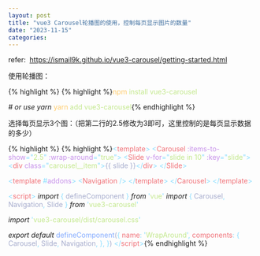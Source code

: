 ```yaml
---
layout: post
title: "vue3 Carousel轮播图的使用，控制每页显示图片的数量"
date: "2023-11-15"
categories: 
---
```

<p>refer:&nbsp; <a href="https://ismail9k.github.io/vue3-carousel/getting-started.html">https://ismail9k.github.io/vue3-carousel/getting-started.html</a></p>

<p>使用轮播图：</p>

{% highlight %}
{% highlight %}<span style="color:#ffcb6b">npm</span><span style="color:#a6accd"> </span><span style="color:#c3e88d">install</span><span style="color:#a6accd"> </span><span style="color:#c3e88d">vue3-carousel</span>

<em># or use yarn</em>
<span style="color:#ffcb6b">yarn</span><span style="color:#a6accd"> </span><span style="color:#c3e88d">add</span><span style="color:#a6accd"> </span><span style="color:#c3e88d">vue3-carousel</span>{% endhighlight %}

<p>选择每页显示3个图：（把第二行的2.5修改为3即可，这里控制的是每页显示数据的多少）</p>

{% highlight %}
{% highlight %}<span style="color:#89ddff">&lt;</span><span style="color:#f07178">template</span><span style="color:#89ddff">&gt;</span>
<span style="color:#a6accd">  </span><span style="color:#89ddff">&lt;</span><span style="color:#f07178">Carousel</span><span style="color:#89ddff"> </span><span style="color:#c792ea">:items-to-show</span><span style="color:#89ddff">=</span><span style="color:#89ddff">&quot;</span><span style="color:#c3e88d">2.5</span><span style="color:#89ddff">&quot;</span><span style="color:#89ddff"> </span><span style="color:#c792ea">:wrap-around</span><span style="color:#89ddff">=</span><span style="color:#89ddff">&quot;</span><span style="color:#c3e88d">true</span><span style="color:#89ddff">&quot;</span><span style="color:#89ddff">&gt;</span>
<span style="color:#a6accd">    </span><span style="color:#89ddff">&lt;</span><span style="color:#f07178">Slide</span><span style="color:#89ddff"> </span><span style="color:#c792ea">v-for</span><span style="color:#89ddff">=</span><span style="color:#89ddff">&quot;</span><span style="color:#c3e88d">slide in 10</span><span style="color:#89ddff">&quot;</span><span style="color:#89ddff"> </span><span style="color:#c792ea">:key</span><span style="color:#89ddff">=</span><span style="color:#89ddff">&quot;</span><span style="color:#c3e88d">slide</span><span style="color:#89ddff">&quot;</span><span style="color:#89ddff">&gt;</span>
<span style="color:#a6accd">      </span><span style="color:#89ddff">&lt;</span><span style="color:#f07178">div</span><span style="color:#89ddff"> </span><span style="color:#c792ea">class</span><span style="color:#89ddff">=</span><span style="color:#89ddff">&quot;</span><span style="color:#c3e88d">carousel__item</span><span style="color:#89ddff">&quot;</span><span style="color:#89ddff">&gt;</span><span style="color:#a6accd">{{ slide }}</span><span style="color:#89ddff">&lt;/</span><span style="color:#f07178">div</span><span style="color:#89ddff">&gt;</span>
<span style="color:#a6accd">    </span><span style="color:#89ddff">&lt;/</span><span style="color:#f07178">Slide</span><span style="color:#89ddff">&gt;</span>

<span style="color:#a6accd">    </span><span style="color:#89ddff">&lt;</span><span style="color:#f07178">template</span><span style="color:#a6accd"> </span><span style="color:#89ddff">#</span><span style="color:#c792ea">addons</span><span style="color:#89ddff">&gt;</span>
<span style="color:#a6accd">      </span><span style="color:#89ddff">&lt;</span><span style="color:#f07178">Navigation</span><span style="color:#89ddff"> /&gt;</span>
<span style="color:#a6accd">    </span><span style="color:#89ddff">&lt;/</span><span style="color:#f07178">template</span><span style="color:#89ddff">&gt;</span>
<span style="color:#a6accd">  </span><span style="color:#89ddff">&lt;/</span><span style="color:#f07178">Carousel</span><span style="color:#89ddff">&gt;</span>
<span style="color:#89ddff">&lt;/</span><span style="color:#f07178">template</span><span style="color:#89ddff">&gt;</span>

<span style="color:#89ddff">&lt;</span><span style="color:#f07178">script</span><span style="color:#89ddff">&gt;</span>
<em>import</em><span style="color:#a6accd"> </span><span style="color:#89ddff">{</span><span style="color:#f07178"> </span><span style="color:#a6accd">defineComponent</span><span style="color:#f07178"> </span><span style="color:#89ddff">}</span><span style="color:#a6accd"> </span><em>from</em><span style="color:#a6accd"> </span><span style="color:#89ddff">&#39;</span><span style="color:#c3e88d">vue</span><span style="color:#89ddff">&#39;</span>
<em>import</em><span style="color:#a6accd"> </span><span style="color:#89ddff">{</span><span style="color:#f07178"> </span><span style="color:#a6accd">Carousel</span><span style="color:#89ddff">,</span><span style="color:#f07178"> </span><span style="color:#a6accd">Navigation</span><span style="color:#89ddff">,</span><span style="color:#f07178"> </span><span style="color:#a6accd">Slide</span><span style="color:#f07178"> </span><span style="color:#89ddff">}</span><span style="color:#a6accd"> </span><em>from</em><span style="color:#a6accd"> </span><span style="color:#89ddff">&#39;</span><span style="color:#c3e88d">vue3-carousel</span><span style="color:#89ddff">&#39;</span>

<em>import</em><span style="color:#a6accd"> </span><span style="color:#89ddff">&#39;</span><span style="color:#c3e88d">vue3-carousel/dist/carousel.css</span><span style="color:#89ddff">&#39;</span>

<em>export</em><span style="color:#a6accd"> </span><em>default</em><span style="color:#a6accd"> </span><span style="color:#82aaff">defineComponent</span><span style="color:#a6accd">(</span><span style="color:#89ddff">{</span>
<span style="color:#a6accd">  </span><span style="color:#f07178">name</span><span style="color:#89ddff">:</span><span style="color:#a6accd"> </span><span style="color:#89ddff">&#39;</span><span style="color:#c3e88d">WrapAround</span><span style="color:#89ddff">&#39;</span><span style="color:#89ddff">,</span>
<span style="color:#a6accd">  </span><span style="color:#f07178">components</span><span style="color:#89ddff">:</span><span style="color:#a6accd"> </span><span style="color:#89ddff">{</span>
<span style="color:#a6accd">    Carousel</span><span style="color:#89ddff">,</span>
<span style="color:#a6accd">    Slide</span><span style="color:#89ddff">,</span>
<span style="color:#a6accd">    Navigation</span><span style="color:#89ddff">,</span>
<span style="color:#a6accd">  </span><span style="color:#89ddff">},</span>
<span style="color:#89ddff">}</span><span style="color:#a6accd">)</span>
<span style="color:#89ddff">&lt;/</span><span style="color:#f07178">script</span><span style="color:#89ddff">&gt;</span>{% endhighlight %}

